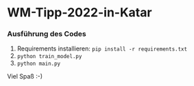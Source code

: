 # WM-Tipp-2022-in-Katar

### Ausführung des Codes

1. Requirements installieren: `pip install -r requirements.txt`
2. `python train_model.py`
3. `python main.py`

Viel Spaß :-)